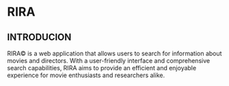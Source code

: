 # RIRA
## INTRODUCION
RIRA© is a web application that allows users to search for information about movies and directors. With a user-friendly interface and comprehensive search capabilities, RIRA aims to provide an efficient and enjoyable experience for movie enthusiasts and researchers alike.
